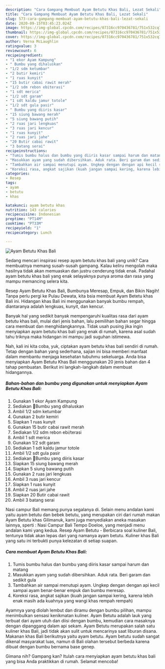 ```yaml
---
description: "Cara Gampang Membuat Ayam Betutu Khas Bali, Lezat Sekali"
title: "Cara Gampang Membuat Ayam Betutu Khas Bali, Lezat Sekali"
slug: 573-cara-gampang-membuat-ayam-betutu-khas-bali-lezat-sekali
date: 2020-09-15T03:45:23.024Z
image: https://img-global.cpcdn.com/recipes/07316cc970436781/751x532cq70/ayam-betutu-khas-bali-foto-resep-utama.jpg
thumbnail: https://img-global.cpcdn.com/recipes/07316cc970436781/751x532cq70/ayam-betutu-khas-bali-foto-resep-utama.jpg
cover: https://img-global.cpcdn.com/recipes/07316cc970436781/751x532cq70/ayam-betutu-khas-bali-foto-resep-utama.jpg
author: Verna McLaughlin
ratingvalue: 3
reviewcount: 6
recipeingredient:
- "1 ekor Ayam Kampung"
- " Bumbu yang dihaluskan"
- "1/2 sdm ketumbar"
- "2 butir kemiri"
- "1 ruas kunyit"
- "15 butir cabai rawit merah"
- "1/2 sdm rebon ebiterasi"
- "1 sdt merica"
- "1/2 sdt garam"
- "1 sdt kaldu jamur totole"
- "1/2 sdt gula pasir"
- " Bumbu yang diiris kasar"
- "15 siung bawang merah"
- "5 siung bawang putih"
- "2 ruas jari lengkuas"
- "3 ruas jari kencur"
- "1 ruas kunyit"
- "2 ruas jari jahe"
- "20 Butir cabai rawit"
- "3 batang serai"
recipeinstructions:
- "Tumis bumbu halus dan bumbu yang diiris kasar sampai harum dan matang"
- "Masukkan ayam yang sudah dibersihkan. Aduk rata. Beri garam dan sedikit gula"
- "Tambahkan air sampai menutupi ayam. Ungkep dengan dengan api kecil sampai ayam benar-benar empuk dan bumbu meresap."
- "Koreksi rasa, angkat sajikan (kuah jangan sampai kering, karena lebih enak masih ada kuahnya yang wangi khas rempah rempah)"
categories:
- Resep
tags:
- ayam
- betutu
- khas

katakunci: ayam betutu khas 
nutrition: 143 calories
recipecuisine: Indonesian
preptime: "PT14M"
cooktime: "PT33M"
recipeyield: "1"
recipecategory: Lunch

---
```



![Ayam Betutu Khas Bali](https://img-global.cpcdn.com/recipes/07316cc970436781/751x532cq70/ayam-betutu-khas-bali-foto-resep-utama.jpg)

Sedang mencari inspirasi resep ayam betutu khas bali yang unik? Cara membuatnya memang susah-susah gampang. Kalau keliru mengolah maka hasilnya tidak akan memuaskan dan justru cenderung tidak enak. Padahal ayam betutu khas bali yang enak selayaknya punya aroma dan rasa yang mampu memancing selera kita.

Resep Ayam Betutu Khas Bali, Bumbunya Meresap, Empuk, dan Bikin Nagih! Tanpa perlu pergi ke Pulau Dewata, kita bsia membuat Ayam Betetu khas Bali ini. Hidangan khas Bali ini menggunakan banyak bumbu rempah, diantaranya adalah lengkuas, kunyit, dan kencur.

Banyak hal yang sedikit banyak mempengaruhi kualitas rasa dari ayam betutu khas bali, mulai dari jenis bahan, lalu pemilihan bahan segar hingga cara membuat dan menghidangkannya. Tidak usah pusing jika ingin menyiapkan ayam betutu khas bali yang enak di rumah, karena asal sudah tahu triknya maka hidangan ini mampu jadi suguhan istimewa.


Nah, kali ini kita coba, yuk, ciptakan ayam betutu khas bali sendiri di rumah. Tetap dengan bahan yang sederhana, sajian ini bisa memberi manfaat dalam membantu menjaga kesehatan tubuhmu sekeluarga. Anda bisa menyiapkan Ayam Betutu Khas Bali menggunakan 20 jenis bahan dan 4 tahap pembuatan. Berikut ini langkah-langkah dalam membuat hidangannya.

<!--inarticleads1-->

##### Bahan-bahan dan bumbu yang digunakan untuk menyiapkan Ayam Betutu Khas Bali:

1. Gunakan 1 ekor Ayam Kampung
1. Sediakan  📌Bumbu yang dihaluskan
1. Ambil 1/2 sdm ketumbar
1. Gunakan 2 butir kemiri
1. Siapkan 1 ruas kunyit
1. Gunakan 15 butir cabai rawit merah
1. Sediakan 1/2 sdm rebon ebi/terasi
1. Ambil 1 sdt merica
1. Gunakan 1/2 sdt garam
1. Sediakan 1 sdt kaldu jamur totole
1. Ambil 1/2 sdt gula pasir
1. Sediakan  📌Bumbu yang diiris kasar
1. Siapkan 15 siung bawang merah
1. Siapkan 5 siung bawang putih
1. Gunakan 2 ruas jari lengkuas
1. Ambil 3 ruas jari kencur
1. Siapkan 1 ruas kunyit
1. Ambil 2 ruas jari jahe
1. Siapkan 20 Butir cabai rawit
1. Ambil 3 batang serai


Nasi campur Bali memang punya segalanya di. Selain menu andalan kami yaitu ayam betutu dan bebek betutu, yang merupakan ciri dari rumah makan Ayam Betutu khas Gilimanuk, kami juga menyediakan aneka masakan lainnya, sperti : Nasi Campur Bali Tempo Doeloe, yang menjadi menu andalan kami yang kedua. Resep Ayam Betutu - Berbicara soal kuliner Bali, tentunya tidak akan lepas dari yang namanya ayam betutu. Kuliner khas Bali yang satu ini terbukti punya kelezatan di setiap suapan. 

<!--inarticleads2-->

##### Cara membuat Ayam Betutu Khas Bali:

1. Tumis bumbu halus dan bumbu yang diiris kasar sampai harum dan matang
1. Masukkan ayam yang sudah dibersihkan. Aduk rata. Beri garam dan sedikit gula
1. Tambahkan air sampai menutupi ayam. Ungkep dengan dengan api kecil sampai ayam benar-benar empuk dan bumbu meresap.
1. Koreksi rasa, angkat sajikan (kuah jangan sampai kering, karena lebih enak masih ada kuahnya yang wangi khas rempah rempah)


Ayamnya yang diolah lembut dan diramu dengan bumbu pilihan, mampu menimbulkan sensasi kenikmatan kuliner. Ayam Betutu adalah lauk yang terbuat dari ayam utuh dan diisi dengan bumbu, kemudian cara masaknya dengan dipanggang dalam api sekam. Ayam Betutu merupakan salah satu kuliner khas Bali, jadi tidak akan sulit untuk mencarinya saat liburan disana. Makanan khas Bali berikutnya yaitu ayam betutu. Ayam betutu sudah sangat dikenal masyarakat luas, namun di Bali olahan tersebut berbeda karena dibuat dengan bumbu bernama base genep. 

Gimana nih? Gampang kan? Itulah cara menyiapkan ayam betutu khas bali yang bisa Anda praktikkan di rumah. Selamat mencoba!
